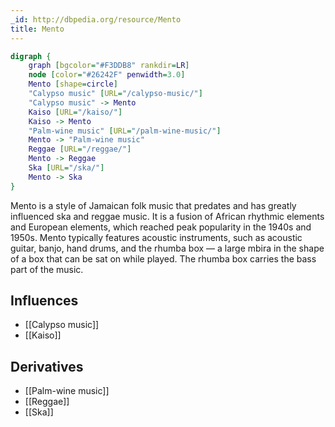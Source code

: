 ```yaml
---
_id: http://dbpedia.org/resource/Mento
title: Mento
---
```


```dot
digraph {
	graph [bgcolor="#F3DDB8" rankdir=LR]
	node [color="#26242F" penwidth=3.0]
	Mento [shape=circle]
	"Calypso music" [URL="/calypso-music/"]
	"Calypso music" -> Mento
	Kaiso [URL="/kaiso/"]
	Kaiso -> Mento
	"Palm-wine music" [URL="/palm-wine-music/"]
	Mento -> "Palm-wine music"
	Reggae [URL="/reggae/"]
	Mento -> Reggae
	Ska [URL="/ska/"]
	Mento -> Ska
}
```

Mento is a style of Jamaican folk music that predates and has greatly influenced ska and reggae music. It is a fusion of African rhythmic elements and European elements, which reached peak popularity in the 1940s and 1950s. Mento typically features acoustic instruments, such as acoustic guitar, banjo, hand drums, and the rhumba box — a large mbira in the shape of a box that can be sat on while played. The rhumba box carries the bass part of the music.

## Influences

- [[Calypso music]]
- [[Kaiso]]

## Derivatives

- [[Palm-wine music]]
- [[Reggae]]
- [[Ska]]
